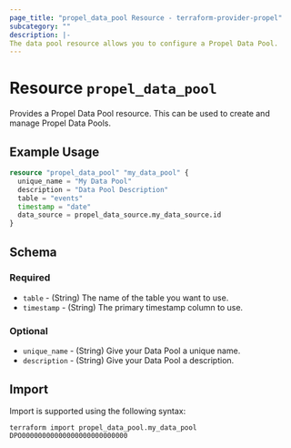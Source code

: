 ```yaml
---
page_title: "propel_data_pool Resource - terraform-provider-propel"
subcategory: ""
description: |-
The data pool resource allows you to configure a Propel Data Pool.
---
```


# Resource `propel_data_pool`
Provides a Propel Data Pool resource. This can be used to create and manage Propel Data Pools.

## Example Usage

```terraform
resource "propel_data_pool" "my_data_pool" {
  unique_name = "My Data Pool"
  description = "Data Pool Description"
  table = "events"
  timestamp = "date"
  data_source = propel_data_source.my_data_source.id
}
```

## Schema

### Required
- `table` - (String) The name of the table you want to use.
- `timestamp` - (String) The primary timestamp column to use.

### Optional
- `unique_name` - (String) Give your Data Pool a unique name.
- `description` - (String) Give your Data Pool a description.

## Import
Import is supported using the following syntax:
```
terraform import propel_data_pool.my_data_pool DPO00000000000000000000000000
```
